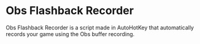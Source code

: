 # Obs Flashback Recorder
Obs Flashback Recorder is a script made in AutoHotKey that automatically records your game using the Obs buffer recording.
